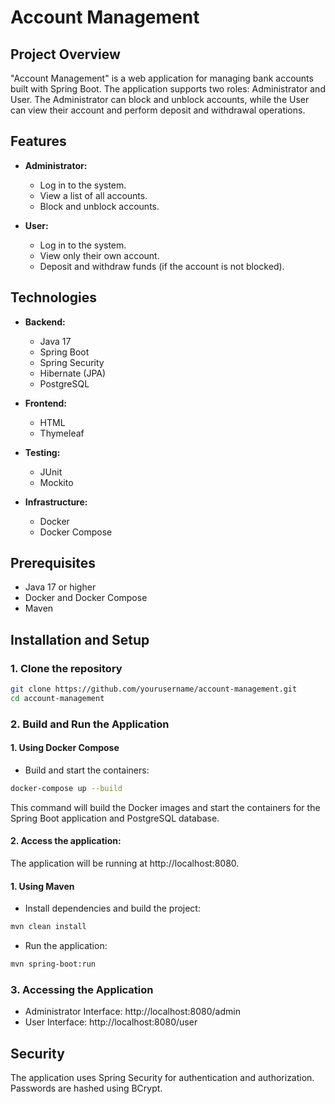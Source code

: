 # Account Management

## Project Overview

"Account Management" is a web application for managing bank accounts built with Spring Boot. The application supports
two roles: Administrator and User. The Administrator can block and unblock accounts, while the User can view their
account and perform deposit and withdrawal operations.

## Features

- **Administrator:**
    - Log in to the system.
    - View a list of all accounts.
    - Block and unblock accounts.

- **User:**
    - Log in to the system.
    - View only their own account.
    - Deposit and withdraw funds (if the account is not blocked).

## Technologies

- **Backend:**
    - Java 17
    - Spring Boot
    - Spring Security
    - Hibernate (JPA)
    - PostgreSQL

- **Frontend:**
    - HTML
    - Thymeleaf

- **Testing:**
    - JUnit
    - Mockito

- **Infrastructure:**
    - Docker
    - Docker Compose

## Prerequisites

- Java 17 or higher
- Docker and Docker Compose
- Maven

## Installation and Setup

### 1. Clone the repository

```bash
git clone https://github.com/yourusername/account-management.git
cd account-management
```

### 2. Build and Run the Application

#### 1. Using Docker Compose

- Build and start the containers:

```bash
docker-compose up --build
```

This command will build the Docker images and start the containers for the Spring Boot application and PostgreSQL
database.

#### 2. Access the application:

The application will be running at http://localhost:8080.

#### 1. Using Maven

- Install dependencies and build the project:

```bash
mvn clean install
```

- Run the application:

```bash
mvn spring-boot:run
```

### 3. Accessing the Application

- Administrator Interface: http://localhost:8080/admin
- User Interface: http://localhost:8080/user

## Security

The application uses Spring Security for authentication and authorization. Passwords are hashed using BCrypt.



